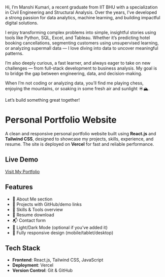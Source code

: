 Hi, I’m Manshi Kumari, a recent graduate from IIT BHU with a specialization in Civil Engineering and Structural Analysis. Over the years, I’ve developed a strong passion for data analytics, machine learning, and building impactful digital solutions.

I enjoy transforming complex problems into simple, insightful stories using tools like Python, SQL, Excel, and Tableau. Whether it’s predicting hotel booking cancellations, segmenting customers using unsupervised learning, or analyzing supermall data — I love diving into data to uncover meaningful patterns.

I’m also deeply curious, a fast learner, and always eager to take on new challenges — from full-stack development to business analysis. My goal is to bridge the gap between engineering, data, and decision-making.

When I’m not coding or analyzing data, you’ll find me playing chess, enjoying the mountains, or soaking in some fresh air and sunlight ☀️🏔️.

Let’s build something great together!



# Personal Portfolio Website

A clean and responsive personal portfolio website built using **React.js** and **Tailwind CSS**, designed to showcase my projects, skills, experience, and resume. The site is deployed on **Vercel** for fast and reliable performance.

## Live Demo

[Visit My Portfolio](https://portfolio/)

## Features

- 📄 About Me section
- 💼 Projects with GitHub/demo links
- 🧠 Skills & Tools overview
- 📑 Resume download
- 📬 Contact form
- 🌙 Light/Dark Mode (optional if you’ve added it)
- 📱 Fully responsive design (mobile/tablet/desktop)

## Tech Stack

- **Frontend**: React.js, Tailwind CSS, JavaScript
- **Deployment**: Vercel
- **Version Control**: Git & GitHub

